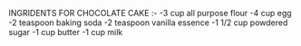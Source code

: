 INGRIDENTS FOR CHOCOLATE CAKE :-
-3 cup all purpose flour
-4 cup egg
-2 teaspoon baking soda
-2 teaspoon vanilla essence
-1 1/2 cup powdered sugar
-1 cup butter
-1 cup milk